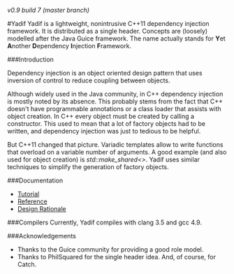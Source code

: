 *v0.9 build 7 (master branch)*

#Yadif
Yadif is a lightweight, nonintrusive C++11 dependency injection framework. It is distributed as a single header. Concepts are (loosely) modelled after the Java Guice framework. The name actually stands for **Y**et **A**nother **D**ependency **I**njection **F**ramework.

###Introduction

Dependency injection is an object oriented design pattern that uses inversion of control to reduce coupling between objects.

Although widely used in the Java community, in C++ dependency injection is mostly noted by its absence. This probably stems from the fact that C++ doesn't have programmable annotations or a class loader that assists with object creation. In C++ every object must be created by calling a constructor. This used to mean that a lot of factory objects had to be written, and dependency injection was just to tedious to be helpful.

But C++11 changed that picture. Variadic templates allow to write functions that overload on a variable number of arguments. A good example (and also used for object creation) is *std::make_shared<>*. Yadif uses similar techniques to simplify the generation of factory objects.

###Documentation

* [Tutorial](docs/tutorial.md)
* [Reference](docs/reference.md)
* [Design Rationale](docs/design_rationale.md)

###Compilers
Currently, Yadif compiles with clang 3.5 and gcc 4.9.

###Acknowledgements

* Thanks to the Guice community for providing a good role model.
* Thanks to PhilSquared for the single header idea. And, of course, for Catch.

